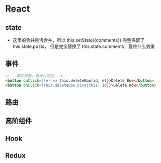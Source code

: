 <!--
 * @Author: your name
 * @Date: 2020-11-09 10:47:11
 * @LastEditTime: 2020-11-10 15:32:38
 * @LastEditors: Please set LastEditors
 * @Description: In User Settings Edit
 * @FilePath: \react-note\issues.md
-->

# React

## state

- 这里的合并是浅合并，所以 this.setState({comments}) 完整保留了 this.state.posts， 但是完全替换了 this.state.comments，最终什么效果

## 事件

```html
<!-- 事件参数，有什么区别 -->
<button onClick={(e) => this.deleteRow(id, e)}>Delete Row</button>
<button onClick={this.deleteRow.bind(this, id)}>Delete Row</button>
```

## 路由

## 高阶组件

## Hook

## Redux
